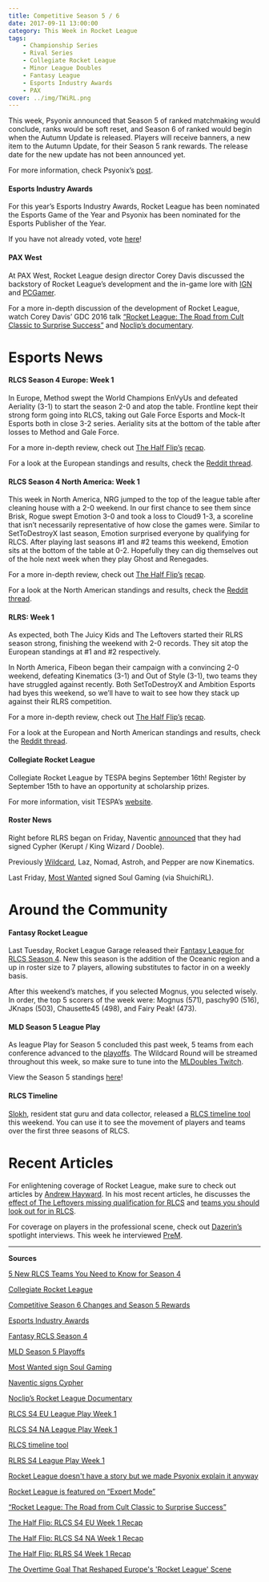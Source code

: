 ```yaml
---
title: Competitive Season 5 / 6
date: 2017-09-11 13:00:00
category: This Week in Rocket League
tags:
    - Championship Series
    - Rival Series
    - Collegiate Rocket League
    - Minor League Doubles
    - Fantasy League
    - Esports Industry Awards
    - PAX
cover: ../img/TWiRL.png
---
```


This week, Psyonix announced that Season 5 of ranked matchmaking would conclude, ranks would be soft reset, and Season 6 of ranked would begin when the Autumn Update is released. Players will receive banners, a new item to the Autumn Update, for their Season 5 rank rewards. The release date for the new update has not been announced yet.

For more information, check Psyonix’s [post](https://www.rocketleague.com/news/competitive-season-6-changes-season-5-rewards/).

#### Esports Industry Awards

For this year’s Esports Industry Awards, Rocket League has been nominated the Esports Game of the Year and Psyonix has been nominated for the Esports Publisher of the Year.

If you have not already voted, vote [here](https://www.esportsindustryawards.com/vote/)!

#### PAX West

At PAX West, Rocket League design director Corey Davis discussed the backstory of Rocket League’s development and the in-game lore with [IGN](https://twitter.com/IGN/status/906158111563554816) and [PCGamer](http://www.pcgamer.com/rocket-league-doesnt-have-a-story-but-we-made-psyonix-explain-it-anyway/?utm_content=buffer4537e&utm_medium=social&utm_source=twitter&utm_campaign=buffer-pcgamertw).

For a more in-depth discussion of the development of Rocket League, watch Corey Davis’ GDC 2016 talk [“Rocket League: The Road from Cult Classic to Surprise Success”](https://www.gdcvault.com/play/1023197/Rocket-League-The-Road-From) and [Noclip’s documentary](https://www.youtube.com/watch?v=Om0j9SLBDPQ).

# Esports News

#### RLCS Season 4 Europe: Week 1

In Europe, Method swept the World Champions EnVyUs and defeated Aeriality (3-1) to start the season 2-0 and atop the table. Frontline kept their strong form going into RLCS, taking out Gale Force Esports and Mock-It Esports both in close 3-2 series. Aeriality sits at the bottom of the table after losses to Method and Gale Force.

For a more in-depth review, check out [The Half Flip’s](https://twitter.com/thehalfflip) [recap](http://thehalfflip.com/rocket-league-championship-series-europe-week-one-frontline-method-undefeated/).

For a look at the European standings and results, check the [Reddit thread](https://www.reddit.com/r/RocketLeague/comments/6z8zad/rlcs_s4_eu_league_play_week_1//).

#### RLCS Season 4 North America: Week 1

This week in North America, NRG jumped to the top of the league table after cleaning house with a 2-0 weekend. In our first chance to see them since Brisk, Rogue swept Emotion 3-0 and took a loss to Cloud9 1-3, a scoreline that isn’t necessarily representative of how close the games were. Similar to SetToDestroyX last season, Emotion surprised everyone by qualifying for RLCS. After playing last seasons #1 and #2 teams this weekend, Emotion sits at the bottom of the table at 0-2. Hopefully they can dig themselves out of the hole next week when they play Ghost and Renegades.

For a more in-depth review, check out [The Half Flip’s](https://twitter.com/thehalfflip) [recap](http://thehalfflip.com/rocket-league-championship-series-north-america-week-one-recap/).

For a look at the North American standings and results, check the [Reddit thread](https://www.reddit.com/r/RocketLeague/comments/6z2xls/rlcs_s4_na_league_play_week_1/).

#### RLRS: Week 1

As expected, both The Juicy Kids and The Leftovers started their RLRS season strong, finishing the weekend with 2-0 records. They sit atop the European standings at #1 and #2 respectively.

In North America, Fibeon began their campaign with a convincing 2-0 weekend, defeating Kinematics (3-1) and Out of Style (3-1), two teams they have struggled against recently. Both SetToDestroyX and Ambition Esports had byes this weekend, so we’ll have to wait to see how they stack up against their RLRS competition.

For a more in-depth review, check out [The Half Flip’s](https://twitter.com/thehalfflip) [recap](http://thehalfflip.com/rocket-league-rivals-series-week-one-recap/).

For a look at the European and North American standings and results, check the [Reddit thread](https://www.reddit.com/r/RocketLeague/comments/6yvuk4/rlcs_s4_rlrs_league_play_week_1/).

#### Collegiate Rocket League

Collegiate Rocket League by TESPA begins September 16th! Register by September 15th to have an opportunity at scholarship prizes.

For more information, visit TESPA’s [website](https://compete.tespa.org/tournament/76).

#### Roster News

Right before RLRS began on Friday, Naventic [announced](https://twitter.com/Naventic/status/906288383454048262) that they had signed Cypher (Kerupt / King Wizard / Dooble).

Previously [Wildcard](https://twitter.com/NomadRL/status/905979161407315968), Laz, Nomad, Astroh, and Pepper are now Kinematics.

Last Friday, [Most Wanted](https://twitter.com/MWeSports/status/906230833652084736) signed Soul Gaming (via ShuichiRL).

# Around the Community

#### Fantasy Rocket League

Last Tuesday, Rocket League Garage released their [Fantasy League for RLCS Season 4](https://rocket-league.com/news/fantasy-rlcs-season-4). New this season is the addition of the Oceanic region and a up in roster size to 7 players, allowing substitutes to factor in on a weekly basis.

After this weekend’s matches, if you selected Mognus, you selected wisely. In order, the top 5 scorers of the week were: Mognus (571), paschy90 (516), JKnaps (503), Chausette45 (498), and Fairy Peak! (473).

#### MLD Season 5 League Play

As league Play for Season 5 concluded this past week, 5 teams from each conference advanced to the [playoffs](https://twitter.com/MLDoubles/status/907280041884733441). The Wildcard Round will be streamed throughout this week, so make sure to tune into the [MLDoubles Twitch](https://twitch.tv/MLDoubles).

View the Season 5 standings [here](https://www.mldoubles.com/league-standings)!

#### RLCS Timeline

[Slokh](https://twitter.com/Slokh_), resident stat guru and data collector, released a [RLCS timeline tool](https://www.reddit.com/r/RocketLeague/comments/6z3bbg/timeline_of_rlcs_teams_and_players/) this weekend. You can use it to see the movement of players and teams over the first three seasons of RLCS.

# Recent Articles

For enlightening coverage of Rocket League, make sure to check out articles by [Andrew Hayward](https://twitter.com/ahaywa). In his most recent articles, he discusses the [effect of The Leftovers missing qualification for RLCS](https://waypoint.vice.com/en_us/article/433ebq/the-overtime-goal-that-reshaped-europes-rocket-league-scene) and [teams you should look out for in RLCS](https://www.redbull.com/us-en/new-rocket-league-teams-rlcs-season-4).

For coverage on players in the professional scene, check out [Dazerin’s](https://twitter.com/iDazerin) spotlight interviews. This week he interviewed [PreM](https://rocket-league.com/news/player-spotlight-prem).

---

**Sources**

[5 New RLCS Teams You Need to Know for Season 4](https://www.redbull.com/us-en/new-rocket-league-teams-rlcs-season-4)

[Collegiate Rocket League](https://compete.tespa.org/tournament/76)

[Competitive Season 6 Changes and Season 5 Rewards](https://www.rocketleague.com/news/competitive-season-6-changes-season-5-rewards/)

[Esports Industry Awards](https://www.esportsindustryawards.com/vote/)

[Fantasy RCLS Season 4](https://rocket-league.com/news/fantasy-rlcs-season-4)

[MLD Season 5 Playoffs](https://twitter.com/MLDoubles/status/907280041884733441)

[Most Wanted sign Soul Gaming](https://twitter.com/MWeSports/status/906230833652084736)

[Naventic signs Cypher](https://twitter.com/Naventic/status/906288383454048262)

[Noclip’s Rocket League Documentary](https://www.youtube.com/watch?v=Om0j9SLBDPQ)

[RLCS S4 EU League Play Week 1](https://www.reddit.com/r/RocketLeague/comments/6z8zad/rlcs_s4_eu_league_play_week_1/)

[RLCS S4 NA League Play Week 1](https://www.reddit.com/r/RocketLeague/comments/6z2xls/rlcs_s4_na_league_play_week_1/)

[RLCS timeline tool](https://www.reddit.com/r/RocketLeague/comments/6z3bbg/timeline_of_rlcs_teams_and_players/)

[RLRS S4 League Play Week 1](https://www.reddit.com/r/RocketLeague/comments/6yvuk4/rlcs_s4_rlrs_league_play_week_1/)

[Rocket League doesn't have a story but we made Psyonix explain it anyway](http://www.pcgamer.com/rocket-league-doesnt-have-a-story-but-we-made-psyonix-explain-it-anyway/?utm_content=buffer4537e&utm_medium=social&utm_source=twitter&utm_campaign=buffer-pcgamertw)

[Rocket League is featured on “Expert Mode”](https://twitter.com/IGN/status/906158111563554816)

[“Rocket League: The Road from Cult Classic to Surprise Success”](https://www.gdcvault.com/play/1023197/Rocket-League-The-Road-From)

[The Half Flip: RLCS S4 EU Week 1 Recap](http://thehalfflip.com/rocket-league-championship-series-europe-week-one-frontline-method-undefeated/)

[The Half Flip: RLCS S4 NA Week 1 Recap](http://thehalfflip.com/rocket-league-championship-series-north-america-week-one-recap/)

[The Half Flip: RLRS S4 Week 1 Recap](http://thehalfflip.com/rocket-league-rivals-series-week-one-recap/)

[The Overtime Goal That Reshaped Europe's 'Rocket League' Scene](https://waypoint.vice.com/en_us/article/433ebq/the-overtime-goal-that-reshaped-europes-rocket-league-scene)
